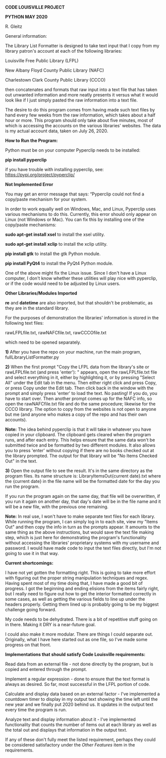 **CODE LOUISVILLE PROJECT**

**PYTHON MAY 2020**

R. Gleitz

General information:

The Library List Formatter is designed to take text input that I copy from my library patron's account at each of the following libraries:

Louisville Free Public Library (LFPL)

New Albany Floyd County Public Library (NAFC)

Charlestown Clark County Public Library (CCCO)

then concatenates and formats that raw input into a text file that has taken out unwanted information and more neatly presents it versus what it would look like if I just simply pasted the raw information into a text file.

The desire to do this program comes from having made such text files by hand every few weeks from the raw information, which takes about a half hour or more. This program should only take about five minutes, most of which is accessing the accounts on the various libraries' websites. The data is my actual account data, taken on July 26, 2020.


**How to Run the Program:**

Python must be on your computer
Pyperclip needs to be installed:

**pip install pyperclip**

if you have trouble with installing pyperclip, see:
https://pypi.org/project/pyperclip/

**Not Implemented Error**

You may get an error message that says: “Pyperclip could not find a copy/paste mechanism for your system.

In order to work equally well on Windows, Mac, and Linux, Pyperclip uses various mechanisms to do this. Currently, this error should only appear on Linux (not Windows or Mac). You can fix this by installing one of the copy/paste mechanisms:

**sudo apt-get install xsel** to install the xsel utility.

**sudo apt-get install xclip** to install the xclip utility.

**pip install gtk** to install the gtk Python module.

**pip install PyQt4** to install the PyQt4 Python module.

One of the above might fix the Linux issue. Since I don't have a Linux computer, I don't know whether these utilities will play nice with pyperclip, or if the code would need to be adjusted by Linux users.

**Other Libraries/Modules Imported**

**re** and **datetime** are also imported, but that shouldn't be problematic, as they are in the standard library.

For the purposes of demonstration the libraries' information is stored in the following text files:

rawLFPLfile.txt, rawNAFCfile.txt, rawCCCOfile.txt

which need to be opened separately.

**1)** After you have the repo on your machine, run the main program, fullLibraryListFormatter.py

**2)** When the first prompt "Copy the LFPL data from the library's site or rawLFPLfile.txt (and press 'enter'): " appears, open the rawLFPLfile.txt file and select everything in it, either by highlighting it, or by pressing "Select All" under the Edit tab in the menu. Then either right click and press Copy, or press Copy under the Edit tab. Then click back in the window with the prompt and simply press 'enter' to load the text. No pasting! If you do, you have to start over.
Then another prompt comes up for the NAFC info, so open the rawNAFCfile.txt file and do the same procedure; likewise for the CCCO library. The option to copy from the websites is not open to anyone but me (and anyone who makes a copy of the repo and has their own accounts).

**Note:** The idea behind pyperclip is that it will take in whatever you have copied in your clipboard. The clipboard gets cleared when the program runs, and after each entry. This helps ensure that the same data won't be submitted twice and be formatted by two different modules. It also allows you to press 'enter' without copying if there are no books checked out at the library prompted. The output for that library will be "No Items Checked Out" in the text.

**3)** Open the output file to see the result. It's in the same directory as the program files. Its name structure is: LibraryItemsOut{current date}.txt where the {current date} in the file name will be the formatted date for the day you run the program.

If you run the program again on the same day, that file will be overwritten, if you run it again on another day, that day's date will be in the file name and it will be a new file, with the previous one remaining.

**Note:** In real use, I won't have to make separate text files for each library. While running the program, I can simply log in to each site, view my "Items Out" and then copy the info in turn as the prompts appear. It amounts to the same thing as the above instructions, but would save the text file making step, which is just here for demonstrating the program's functionality without accessing the libraries' proprietary systems with my username and password. I would have made code to input the text files directly, but I'm not going to use it in that way.

**Current shortcomings:**

I have not yet gotten the formatting right. This is going to take more effort with figuring out the proper string manipulation techniques and regex. Having spent most of my time doing that, I have made a good bit of progress. I got the beginning and ending elisions from the items fairly right, but I really need to figure out how to get the interior formatted correctly in some cases, as well as getting the various fields to line up under the headers properly. Getting them lined up is probably going to be my biggest challenge going forward.

My code needs to be dehydrated. There is a bit of repetitive stuff going on in there. Making it DRY is a near-future goal.

I could also make it more modular. There are things I could separate out. Originally, what I have here started out as one file, so I've made some progress on that front.

**Implementations that should satisfy Code Louisville requirements:**

Read data from an external file - not done directly by the program, but is copied and entered through the prompt.

Implement a regular expression - done to ensure that the text format is always as desired. So far, most successful in the LFPL portion of code.

Calculate and display data based on an external factor - I've implemented a countdown timer to display in my output text showing the time left until the new year and we finally put 2020 behind us. It updates in the output text every time the program is run.

Analyze text and display information about it - I've implemented functionality that counts the number of items out at each library as well as the total out and displays that information in the output text.

If any of these don't fully meet the listed requirement, perhaps they could be considered satisfactory under the *Other Features* item in the requirements.

